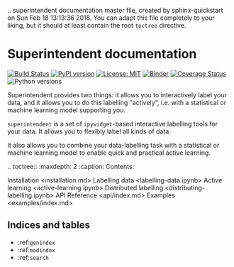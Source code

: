 .. superintendent documentation master file, created by
   sphinx-quickstart on Sun Feb 18 13:13:36 2018.
   You can adapt this file completely to your liking, but it should at least
   contain the root `toctree` directive.

# Superintendent documentation

[![Build Status](https://travis-ci.org/janfreyberg/superintendent.svg?branch=master)](https://travis-ci.org/janfreyberg/superintendent)
[![PyPI version](https://badge.fury.io/py/superintendent.svg)](https://badge.fury.io/py/superintendent)
[![License: MIT](https://img.shields.io/badge/License-MIT-yellow.svg)](https://opensource.org/licenses/MIT)
[![Binder](https://mybinder.org/badge.svg)](https://mybinder.org/v2/gh/janfreyberg/superintendent/master?filepath=examples.ipynb)
[![Coverage Status](https://coveralls.io/repos/github/janfreyberg/superintendent/badge.svg)](https://coveralls.io/github/janfreyberg/superintendent)
![Python versions](https://img.shields.io/badge/python-3.5%2B-blue.svg)

Superintendent provides two things: it allows you to interactively label your
data, and it allows you to do this labelling "actively", i.e. with a
statistical or machine learning model supporting you.

`superintendent` is a set of `ipywidget`-based interactive labelling tools for
your data. It allows you to flexibly label all kinds of data.

It also allows you to combine your data-labelling task with a statistical or
machine learning model to enable quick and practical active learning.

.. toctree::
   :maxdepth: 2
   :caption: Contents:

   Installation <installation.md>
   Labelling data <labelling-data.ipynb>
   Active learning <active-learning.ipynb>
   Distributed labelling <distributing-labelling.ipynb>
   API Reference <api/index.md>
   Examples <examples/index.md>

## Indices and tables

* :ref:`genindex`
* :ref:`modindex`
* :ref:`search`
